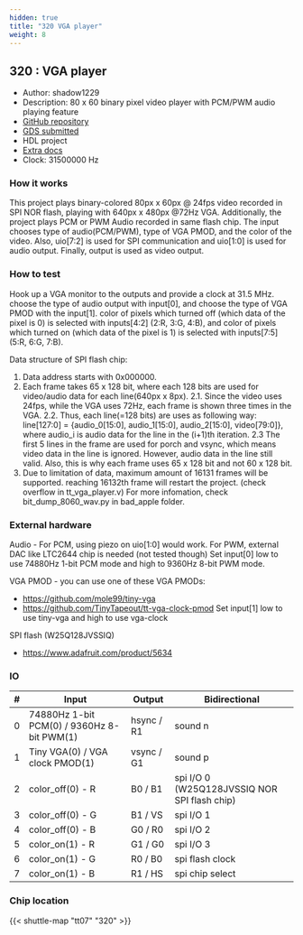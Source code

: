 ```yaml
---
hidden: true
title: "320 VGA player"
weight: 8
---
```


## 320 : VGA player

* Author: shadow1229
* Description: 80 x 60 binary pixel video player with PCM/PWM audio playing feature
* [GitHub repository](https://github.com/shadow1229/tt07-vga-player)
* [GDS submitted](https://github.com/shadow1229/tt07-vga-player/actions/runs/9245447864)
* HDL project
* [Extra docs]()
* Clock: 31500000 Hz

<!---

This file is used to generate your project datasheet. Please fill in the information below and delete any unused
sections.

You can also include images in this folder and reference them in the markdown. Each image must be less than
512 kb in size, and the combined size of all images must be less than 1 MB.
-->


### How it works

This project plays binary-colored 80px x 60px @ 24fps video recorded in SPI NOR flash, playing with 640px x 480px @72Hz VGA.
Additionally, the project plays PCM or PWM Audio recorded in same flash chip.
The input chooses type of audio(PCM/PWM), type of VGA PMOD, and the color of the video.
Also, uio[7:2] is used for SPI communication and uio[1:0] is used for audio output.
Finally, output is used as video output.

### How to test

Hook up a VGA monitor to the outputs and provide a clock at 31.5 MHz.
choose the type of audio output with input[0], and choose the type of VGA PMOD with the input[1].
color of pixels which turned off (which data of the pixel is 0) is selected with inputs[4:2] (2:R, 3:G, 4:B), and
color of pixels which turned on (which data of the pixel is 1) is selected with inputs[7:5] (5:R, 6:G, 7:B).

Data structure of SPI flash chip:

1. Data address starts with 0x000000.
2. Each frame takes 65 x 128 bit, where each 128 bits are used for video/audio data for each line(640px x 8px).
   2.1. Since the video uses 24fps, while the VGA uses 72Hz, each frame is shown three times in the VGA.
   2.2. Thus, each line(=128 bits) are uses as following way:
   line[127:0] = {audio_0[15:0], audio_1[15:0], audio_2[15:0], video[79:0]},
   where audio_i is audio data for the line in the (i+1)th iteration.
   2.3 The first 5 lines in the frame are used for porch and vsync, which means video data in the line is ignored.
   However, audio data in the line still valid. Also, this is why each frame uses 65 x 128 bit and not 60 x 128 bit.
3. Due to limitation of data, maximum amount of 16131 frames will be supported. reaching 16132th frame will restart the project. (check overflow in tt_vga_player.v)
   For more infomation, check bit_dump_8060_wav.py in bad_apple folder.

### External hardware

Audio - For PCM, using piezo on uio[1:0] would work. For PWM, external DAC like LTC2644 chip is needed (not tested though)
Set input[0] low to use 74880Hz 1-bit PCM mode and high to 9360Hz 8-bit PWM mode.

VGA PMOD - you can use one of these VGA PMODs:

* https://github.com/mole99/tiny-vga
* https://github.com/TinyTapeout/tt-vga-clock-pmod
  Set input[1] low to use tiny-vga and high to use vga-clock

SPI flash (W25Q128JVSSIQ)

* https://www.adafruit.com/product/5634


### IO

| #             | Input    | Output   | Bidirectional   |
| ------------- | -------- | -------- | --------------- |
| 0 | 74880Hz 1-bit PCM(0) / 9360Hz 8-bit PWM(1)  | hsync / R1  | sound n        |
| 1 | Tiny VGA(0) / VGA clock PMOD(1)  | vsync / G1  | sound p        |
| 2 | color_off(0) - R  | B0 / B1  | spi I/O 0 (W25Q128JVSSIQ NOR SPI flash chip)        |
| 3 | color_off(0) - G  | B1 / VS  | spi I/O 1        |
| 4 | color_off(0) - B  | G0 / R0  | spi I/O 2        |
| 5 | color_on(1)  - R  | G1 / G0  | spi I/O 3        |
| 6 | color_on(1)  - G  | R0 / B0  | spi flash clock        |
| 7 | color_on(1)  - B  | R1 / HS  | spi chip select        |


### Chip location

{{< shuttle-map "tt07" "320" >}}
